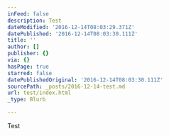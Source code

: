 ```yaml
---
inFeed: false
description: Test
dateModified: '2016-12-14T08:03:29.371Z'
datePublished: '2016-12-14T08:03:30.111Z'
title: ''
author: []
publisher: {}
via: {}
hasPage: true
starred: false
datePublishedOriginal: '2016-12-14T08:03:30.111Z'
sourcePath: _posts/2016-12-14-test.md
url: test/index.html
_type: Blurb

---
```

Test
